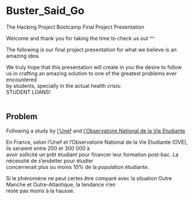 # Buster_Said_Go
The Hacking Project Bootcamp Final Project Presentation

Welcome and thank you for taking the time to check us out ^^ <br>

The following is our final project presentation for what we believe is an <br>
amazing idea. <br>

We truly hope that this presentation will create in you the desire to follow <br>
us in crafting an amazing solution to one of the greatest problems ever encountered <br>
by students, specially in the actual health crisis: <br>
STUDENT LOANS! <br><br>

## Problem
Following a study by [l'Unef](https://unef.fr/) and [l'Observatoire National de la Vie Etudiante](http://www.ove-national.education.fr/situation-economique-et-financiere-des-etudiant%c2%b7e%c2%b7s-de-nouvelles-donnees-disponibles-2/) <br>





En France, selon l’Unef et l’Observatoire National de la Vie Etudiante (OVE), ils seraient entre 200 et 300 000 à <br>
avoir sollicité un prêt étudiant pour financer leur formation post-bac. La nécessité de s’endetter pour étudier <br>
concernerait plus ou moins 10% de la population étudiante. <br>

Si le phénomène ne peut certes être comparé avec la situation Outre Manche et Outre-Atlantique, la tendance n’en <br>
reste pas moins à la hausse. <br>

